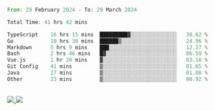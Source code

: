 
<!--START_SECTION:waka-->

```rust
From: 29 February 2024 - To: 29 March 2024

Total Time: 41 hrs 42 mins

TypeScript    16 hrs 15 mins  █████████▓░░░░░░░░░░░░░░░   38.62 %
Go            10 hrs 30 mins  ██████▒░░░░░░░░░░░░░░░░░░   24.96 %
Markdown      5 hrs 9 mins    ███░░░░░░░░░░░░░░░░░░░░░░   12.27 %
Bash          2 hrs 46 mins   █▓░░░░░░░░░░░░░░░░░░░░░░░   06.59 %
Vue.js        1 hr 20 mins    ▓░░░░░░░░░░░░░░░░░░░░░░░░   03.18 %
Git Config    41 mins         ▒░░░░░░░░░░░░░░░░░░░░░░░░   01.65 %
Java          27 mins         ▒░░░░░░░░░░░░░░░░░░░░░░░░   01.08 %
Other         23 mins         ▒░░░░░░░░░░░░░░░░░░░░░░░░   00.92 %
```

<!--END_SECTION:waka-->


<div style="display: inline_block"><br>
  <a style="border-radius:10px;" href="https://www.linkedin.com/in/yan-fernandes-55a81a201/" target="_blank"><img src="https://img.shields.io/badge/LinkedIn-0077B5?style=for-the-badge&logo=linkedin&logoColor=white" target="_blank"</a> 
  <a style="border-radius:10px;" href = "mailto:yanfernandes404@gmail.com"><img src="https://img.shields.io/badge/-Gmail-%23333?style=for-the-badge&logo=gmail&logoColor=white" target="_blank"></a>
</div>

